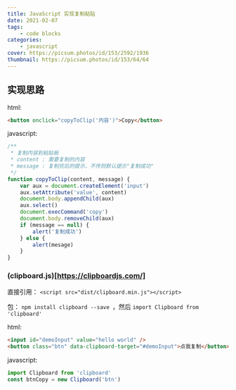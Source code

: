 ```yaml
---
title: JavaScript 实现复制粘贴
date: 2021-02-07
tags:
    - code blocks
categories:
    - javascript
cover: https://picsum.photos/id/153/2592/1936
thumbnail: https://picsum.photos/id/153/64/64
---
```


## 实现思路

html:

```html
<button onclick="copyToClip('内容')">Copy</button>
```

javascript:

```javascript
/**
 * 复制内容到粘贴板
 * content : 需要复制的内容
 * message : 复制完后的提示，不传则默认提示"复制成功"
 */
function copyToClip(content, message) {
    var aux = document.createElement('input')
    aux.setAttribute('value', content)
    document.body.appendChild(aux)
    aux.select()
    document.execCommand('copy')
    document.body.removeChild(aux)
    if (message == null) {
        alert('复制成功')
    } else {
        alert(mesage)
    }
}
```

<!--more-->

### (clipboard.js)[https://clipboardjs.com/]

直接引用： `<script src="dist/clipboard.min.js"></script>`

包： `npm install clipboard --save `，然后 `import Clipboard from 'clipboard'`

html:

```html
<input id="demoInput" value="hello world" />
<button class="btn" data-clipboard-target="#demoInput">点我复制</button>
```

javascript:

```javascript
import Clipboard from 'clipboard'
const btnCopy = new Clipboard('btn')
```
